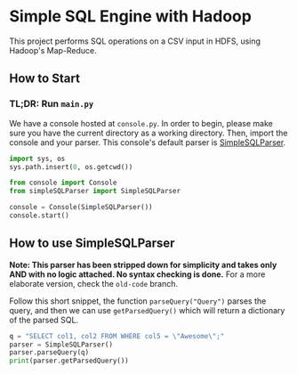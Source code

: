 # Simple SQL Engine with Hadoop
This project performs SQL operations on a CSV input in HDFS, using Hadoop's Map-Reduce. 

## How to Start

### TL;DR: Run `main.py`

We have a console hosted at `console.py`. In order to begin, please make sure you have the current directory as a working directory. Then, import the console and your parser. This console's default parser is [SimpleSQLParser](/simpleSQLParser.py).

```python
import sys, os
sys.path.insert(0, os.getcwd())

from console import Console
from simpleSQLParser import SimpleSQLParser

console = Console(SimpleSQLParser())
console.start()
```

## How to use SimpleSQLParser

**Note: This parser has been stripped down for simplicity and takes only AND with no logic attached. No syntax checking is done.** For a more elaborate version, check the `old-code` branch.

Follow this short snippet, the function `parseQuery("Query")` parses the query, and then we can use `getParsedQuery()` which will return a dictionary of the parsed SQL.

```python
q = "SELECT col1, col2 FROM WHERE col5 = \"Awesome\";"
parser = SimpleSQLParser()
parser.parseQuery(q)
print(parser.getParsedQuery())
```
